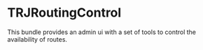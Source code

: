 # TRJRoutingControl
This bundle provides an admin ui with a set of tools to control the availability of routes. 
